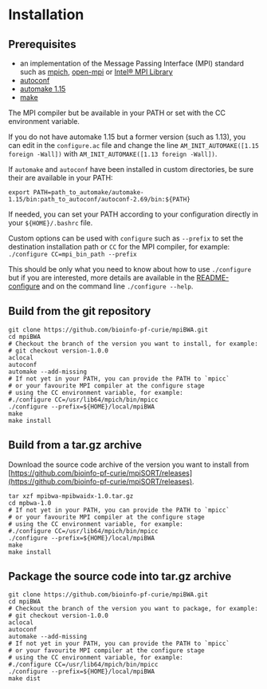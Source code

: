 
# Installation

## Prerequisites

* an implementation of the Message Passing Interface (MPI) standard such as [mpich](https://www.mpich.org/), [open-mpi](https://www.open-mpi.org/) or [Intel® MPI Library](https://software.intel.com/en-us/mpi-library)
* [autoconf](https://www.gnu.org/software/autoconf/)
* [automake 1.15](https://www.gnu.org/software/automake/)
* [make](https://www.gnu.org/software/make/)

The MPI compiler but be available in your PATH or set with the CC environment variable.

If you do not have automake 1.15 but a former version (such as 1.13), you can edit in the `configure.ac` file and change the line `AM_INIT_AUTOMAKE([1.15 foreign -Wall])` with `AM_INIT_AUTOMAKE([1.13 foreign -Wall])`.

If `automake` and `autoconf` have been installed in custom directories, be sure their are available in your PATH:

`export PATH=path_to_automake/automake-1.15/bin:path_to_autoconf/autoconf-2.69/bin:${PATH}`

If needed, you can set your PATH according to your configuration directly in your `${HOME}/.bashrc` file.


Custom options can be used with `configure` such as `--prefix` to set the destination installation path or `CC` for the MPI compiler, for example:
`./configure CC=mpi_bin_path --prefix`

This should be only what you need to know about how to use `./configure` but if you are interested, more details are available in the [README-configure](README-configure) and on the command line `./configure --help`.

## Build from the git repository

```
git clone https://github.com/bioinfo-pf-curie/mpiBWA.git
cd mpiBWA
# Checkout the branch of the version you want to install, for example:
# git checkout version-1.0.0
aclocal
autoconf
automake --add-missing
# If not yet in your PATH, you can provide the PATH to `mpicc`
# or your favourite MPI compiler at the configure stage
# using the CC environment variable, for example:
#./configure CC=/usr/lib64/mpich/bin/mpicc
./configure --prefix=${HOME}/local/mpiBWA
make
make install
```

## Build from a tar.gz archive

Download  the source code archive of the version you want to install from [https://github.com/bioinfo-pf-curie/mpiSORT/releases](https://github.com/bioinfo-pf-curie/mpiSORT/releases).

```
tar xzf mpibwa-mpibwaidx-1.0.tar.gz
cd mpbwa-1.0
# If not yet in your PATH, you can provide the PATH to `mpicc`
# or your favourite MPI compiler at the configure stage
# using the CC environment variable, for example:
#./configure CC=/usr/lib64/mpich/bin/mpicc
./configure --prefix=${HOME}/local/mpiBWA
make
make install
```


## Package the source code into tar.gz archive


```
git clone https://github.com/bioinfo-pf-curie/mpiBWA.git
cd mpiBWA
# Checkout the branch of the version you want to package, for example:
# git checkout version-1.0.0
aclocal
autoconf
automake --add-missing
# If not yet in your PATH, you can provide the PATH to `mpicc`
# or your favourite MPI compiler at the configure stage
# using the CC environment variable, for example:
#./configure CC=/usr/lib64/mpich/bin/mpicc
./configure --prefix=${HOME}/local/mpiBWA
make dist
```




